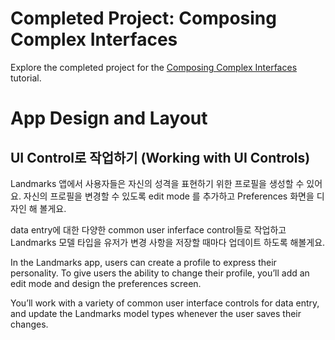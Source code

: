 # Completed Project: Composing Complex Interfaces

Explore the completed project for the [Composing Complex Interfaces](https://developer.apple.com/tutorials/swiftui/composing-complex-interfaces) tutorial.

# App Design and Layout
## UI Control로 작업하기 (Working with UI Controls)

Landmarks 앱에서 사용자들은 자신의 성격을 표현하기 위한 프로필을 생성할 수 있어요. 자신의 프로필을 변경할 수 있도록 edit mode 를 추가하고 Preferences 화면을 디자인 해 볼게요.

data entry에 대한 다양한 common user inferface control들로 작업하고 Landmarks 모델 타입을 유저가 변경 사항을 저장할 때마다 업데이트 하도록 해볼게요.

In the Landmarks app, users can create a profile to express their personality. To give users the ability to change their profile, you’ll add an edit mode and design the preferences screen.

You’ll work with a variety of common user interface controls for data entry, and update the Landmarks model types whenever the user saves their changes.


